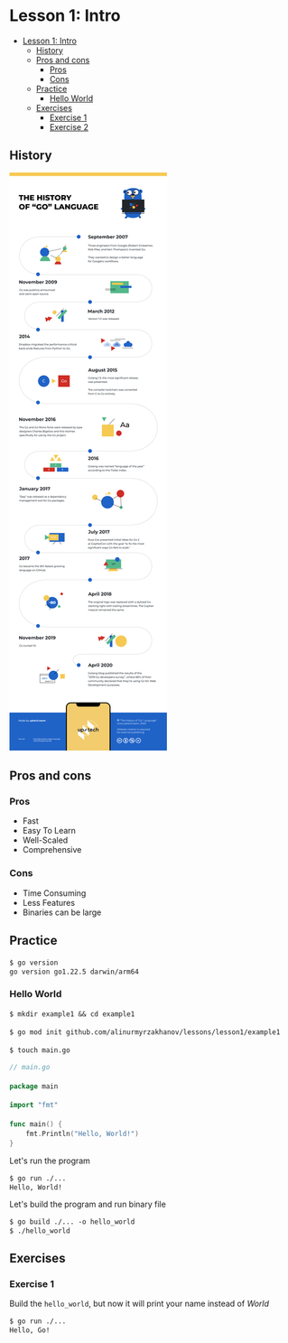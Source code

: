 # Lesson 1: Intro

<!-- TOC -->
* [Lesson 1: Intro](#lesson-1-intro)
  * [History](#history)
  * [Pros and cons](#pros-and-cons)
    * [Pros](#pros)
    * [Cons](#cons)
  * [Practice](#practice)
    * [Hello World](#hello-world)
  * [Exercises](#exercises)
    * [Exercise 1](#exercise-1)
    * [Exercise 2](#exercise-2)
<!-- TOC -->

## History

![history](./why_use_golang.png)

## Pros and cons

### Pros

* Fast
* Easy To Learn
* Well-Scaled
* Comprehensive

### Cons

* Time Consuming
* Less Features
* Binaries can be large

## Practice

```shell
$ go version
go version go1.22.5 darwin/arm64
```

### Hello World

```shell
$ mkdir example1 && cd example1

$ go mod init github.com/alinurmyrzakhanov/lessons/lesson1/example1

$ touch main.go
```

```go
// main.go

package main

import "fmt"

func main() {
	fmt.Println("Hello, World!")
}
```

Let's run the program

```shell
$ go run ./...
Hello, World!
```

Let's build the program and run binary file

```shell
$ go build ./... -o hello_world
$ ./hello_world
```

## Exercises

### Exercise 1

Build the `hello_world`, but now it will print your name instead of _World_

```shell
$ go run ./...
Hello, Go!
```


